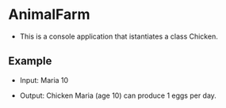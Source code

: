 ﻿# AnimalFarm

* This is a console application that istantiates a class Chicken.

## Example 

* Input: Maria
 10

* Output: Chicken Maria (age 10) can produce 1 eggs per day.